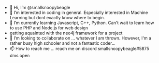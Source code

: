 - 👋 Hi, I’m @smallsnoopybeagle
- 👀 I’m interested in coding in general. Especially interested in Machine Learning but dont exactly know where to begin.
- 🌱 I’m currently learning Javascript, C++, Python. Can't wait to learn how to use PHP and Node.js for web design
- getting aquainted with the neo4j framework for a project
- 💞️ I’m looking to collaborate on ... whatever I am thrown. However, I'm a rather busy high schooler and not a fantastic coder...
- 📫 How to reach me ... reach me on discord smallsnoopybeagle#5875 dms open

